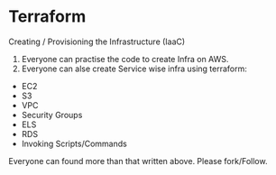 # Terraform
Creating / Provisioning the Infrastructure (IaaC)
1. Everyone can practise the code to create Infra on AWS.
2. Everyone can alse create Service wise infra using terraform:
- EC2
- S3
- VPC
- Security Groups
- ELS
- RDS
- Invoking Scripts/Commands

Everyone can found more than that written above. Please fork/Follow.
